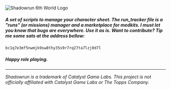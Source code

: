 ![Shadowrun 6th World Logo](https://www.shadowrunsixthworld.com/wp-content/themes/shadowrun/dist/images/shadowrun-logo-totem_bc47c041.png)

##### A set of scripts to manage your character sheet. The run_tracker file is a "runs" (or missions) manager and a marketplace for medkits. I must let you know that bugs are everywhere. Use it *as is*. Want to contribute? Tip me some sats at the address bellow:

```
bc1q7e3mf5nwmjk9sw8thy35s9r7rq27ta7lzj0d7l
```
##### Happy role playing.
---

*Shadowrun is a trademark of Catalyst Game Labs. This project is not officially affiliated with Catalyst Game Labs or The Topps Company.*
